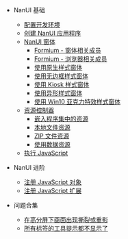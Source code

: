 - NanUI 基础

  - [配置开发环境](configuration.md)
  - [创建 NanUI 应用程序](create-nanui-app.md)
  - [NanUI 窗体](nanui-formium.md)
    - [Formium - 窗体相关成员](nanui-formium-winform-members.md)
    - [Formium - 浏览器相关成员](nanui-formium-browser-members.md)
    - [使用原生样式窗体](using-system-style-window.md)
    - [使用无边框样式窗体](using-borderless-style-window.md)
    - [使用 Kiosk 样式窗体](using-kiosk-style-window.md)
    - [使用异形样式窗体](using-layered-style-window.md)
    - [使用 Win10 亚克力特效样式窗体](using-acrylic-style-window.md)
  - [资源控制器](resource-handler-intro.md)
    - [嵌入程序集中的资源](resource-handler-embedded.md)
    - [本地文件资源](resource-handler-local-file.md)
    - [ZIP 文件资源](resource-handler-zip-package.md)
    - [使用数据资源](resource-handler-data-services.md)
  - [执行 JavaScript](executing-javascript.md)

- NanUI 进阶

  - [注册 JavaScript 对象](registration-javascript-object.md)
  - [注册 JavaScript 扩展](registration-javascript-extention.md)

- 问题合集

  - [在高分屏下画面出现撕裂或重影](faqs/hidpi-troubleshoot.md)
  - [所有标签的工具提示都不显示了](faqs/tooltip-troubleshoot.md)
